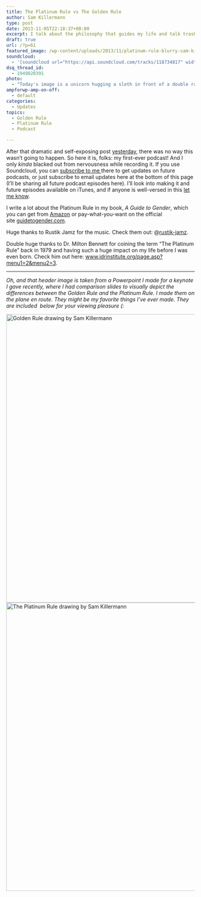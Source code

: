 ```yaml
---
title: The Platinum Rule vs The Golden Rule
author: Sam Killermann
type: post
date: 2013-11-05T22:18:37+00:00
excerpt: I talk about the philosophy that guides my life and talk trash about the one that is likely guiding yours, whether you realize it or not.
draft: true
url: /?p=61
featured_image: /wp-content/uploads/2013/11/platinum-rule-blurry-sam-killermann.jpg
soundcloud:
  - '[soundcloud url="https://api.soundcloud.com/tracks/118734817" width="100%" height="166" iframe="true" /]'
dsq_thread_id:
  - 1949020391
photo:
  - "Today's image is a unicorn hugging a sloth in front of a double rainbow. You're welcome."
ampforwp-amp-on-off:
  - default
categories:
  - Updates
topics:
  - Golden Rule
  - Platinum Rule
  - Podcast

---
```

After that dramatic and self-exposing post <a title="Hiding Behind a Keyboard: The Terror of the Unknown" href="//hiding-behind-a-keyboard/" target="_blank" rel="noopener">yesterday</a>, there was no way this wasn&#8217;t going to happen. So here it is, folks: my first-ever podcast! And I only _kinda_ blacked out from nervousness while recording it. If you use Soundcloud, you can <a title="Sam Killermann on Soundcloud" href="http://soundcloud.com/killermann" target="_blank" rel="noopener">subscribe to me </a>there to get updates on future podcasts, or just subscribe to email updates here at the bottom of this page (I&#8217;ll be sharing all future podcast episodes here). I&#8217;ll look into making it and future episodes available on iTunes, and if anyone is well-versed in this [let me know][1].

I write a lot about the Platinum Rule in my book, _A Guide to Gender_, which you can get from <a title="Amazon!" href="amazon.com/The-Social-Justice-Advocates-Handbook/dp/0989760200/" target="_blank" rel="noopener">Amazon</a> or pay-what-you-want on the official site <a href="http://guidetogender.com/" target="_blank" rel="nofollow noopener">guidetogender.com</a>.

Huge thanks to Rustik Jamz for the music. Check them out: @[rustik-jamz][2].

Double huge thanks to Dr. Milton Bennett for coining the term &#8220;The Platinum Rule&#8221; back in 1979 and having such a huge impact on my life before I was even born. Check him out here: <a href="http://www.idrinstitute.org/page.asp?menu1=2&menu2=3" target="_blank" rel="nofollow noopener">www.idrinstitute.org/page.asp?menu1=2&menu2=3</a>.

***

_Oh, and that header image is taken from a Powerpoint I made for a keynote I gave recently, where I had comparison slides to visually depict the differences between the Golden Rule and the Platinum Rule. I made them on the plane en route. They might be my favorite things I&#8217;ve ever made. They are included  below for your viewing pleasure (:_

[<img class="alignnone size-full wp-image-66 lazy-load" data-src="//wp-content/uploads/2013/11/golden-rule-by-sam-killermann.jpg" alt="Golden Rule drawing by Sam Killermann" width="1024" height="768" srcset="/wp-content/uploads/2013/11/golden-rule-by-sam-killermann.jpg 1024w, /wp-content/uploads/2013/11/golden-rule-by-sam-killermann-300x225.jpg 300w, /wp-content/uploads/2013/11/golden-rule-by-sam-killermann-768x576.jpg 768w" sizes="(max-width: 1024px) 100vw, 1024px" />][3] [<img class="alignnone size-full wp-image-67 lazy-load" data-src="//wp-content/uploads/2013/11/platinum-rule-by-sam-killermann.jpg" alt="The Platinum Rule drawing by Sam Killermann" width="1024" height="768" srcset="/wp-content/uploads/2013/11/platinum-rule-by-sam-killermann.jpg 1024w, /wp-content/uploads/2013/11/platinum-rule-by-sam-killermann-300x225.jpg 300w, /wp-content/uploads/2013/11/platinum-rule-by-sam-killermann-768x576.jpg 768w" sizes="(max-width: 1024px) 100vw, 1024px" />][4]

 [1]: //contact/ "Contact"
 [2]: https://soundcloud.com/rustik-jamz
 [3]: //wp-content/uploads/2013/11/golden-rule-by-sam-killermann.jpg
 [4]: //wp-content/uploads/2013/11/platinum-rule-by-sam-killermann.jpg